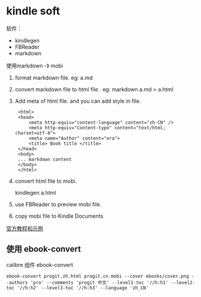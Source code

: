 # kindle soft

软件：

* kindlegen
* FBReader
* markdown 

使用markdown -》 mobi

1. format markdown file. eg: a.md

2. convert markdown file to html file . eg: markdown a.md > a.html
3. Add meta of html file. and you can add style in file.

        <html>
        <head>
            <meta http-equiv="content-language" content="zh-CN" />
            <meta http-equiv="Content-type" content="text/html; charset=utf-8">
            <meta name="Author" content="era">
            <title> Book title </title>
        </head>
        <body>
        ... markdown content
        </body>
        </html>

4. convert html file to mobi. 

    kindlegen a.html 

5. use FBReader to preview mobi file.

6. copy mobi file to Kindle Documents

[官方教程和示例](http://www.amazon.com/gp/feature.html?ie=UTF8&docId=1000234621)

## 使用 ebook-convert

calibre 组件 ebook-convert

    ebook-convert progit.zh.html progit.cn.mobi --cover ebooks/cover.png --authors 'pro' --comments 'progit 中文' --level1-toc '//h:h1' --level2-toc '//h:h2' --level3-toc '//h:h3' --language 'zh_CN'
